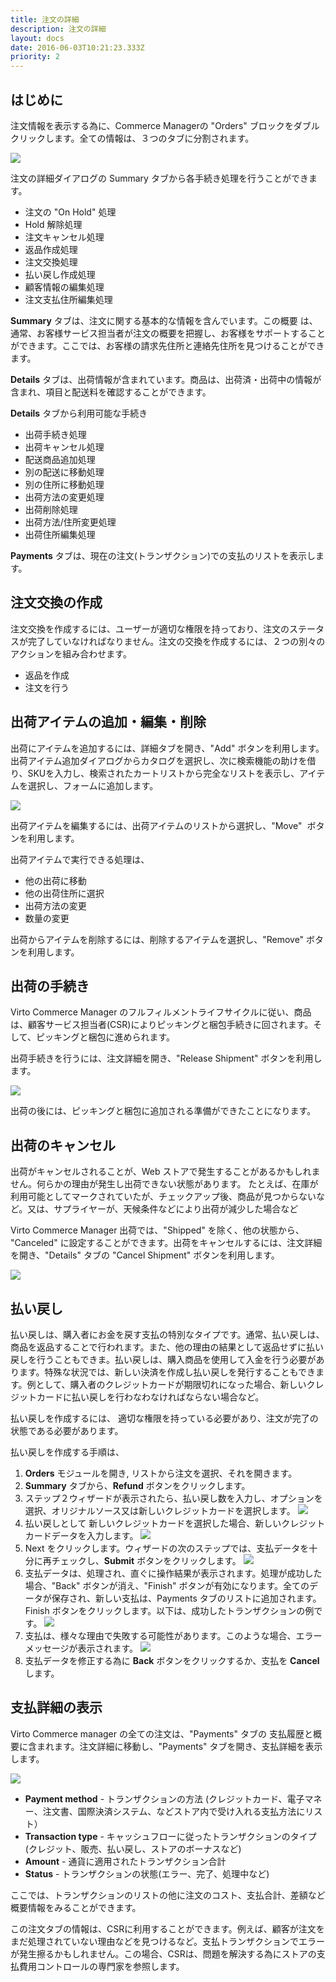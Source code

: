 ```yaml
---
title: 注文の詳細
description: 注文の詳細
layout: docs
date: 2016-06-03T10:21:23.333Z
priority: 2
---
```

## はじめに

注文情報を表示する為に、Commerce Managerの "Orders" ブロックをダブルクリックします。全ての情報は、３つのタブに分割されます。

![](../../../assets/images/docs/order-details.PNG)

注文の詳細ダイアログの Summary タブから各手続き処理を行うことができます。

* 注文の "On Hold" 処理
* Hold 解除処理
* 注文キャンセル処理
* 返品作成処理
* 注文交換処理
* 払い戻し作成処理
* 顧客情報の編集処理
* 注文支払住所編集処理

**Summary** タブは、注文に関する基本的な情報を含んでいます。この概要 は、通常、お客様サービス担当者が注文の概要を把握し、お客様をサポートすることができます。ここでは、お客様の請求先住所と連絡先住所を見つけることができます。

**Details** タブは、出荷情報が含まれています。商品は、出荷済・出荷中の情報が含まれ、項目と配送料を確認することができます。

**Details** タブから利用可能な手続き

* 出荷手続き処理
* 出荷キャンセル処理
* 配送商品追加処理
* 別の配送に移動処理
* 別の住所に移動処理
* 出荷方法の変更処理
* 出荷削除処理
* 出荷方法/住所変更処理
* 出荷住所編集処理

**Payments** タブは、現在の注文(トランザクション)での支払のリストを表示します。

## 注文交換の作成

注文交換を作成するには、ユーザーが適切な権限を持っており、注文のステータスが完了していなければなりません。注文の交換を作成するには、２つの別々のアクションを組み合わせます。

* 返品を作成
* 注文を行う

## 出荷アイテムの追加・編集・削除

出荷にアイテムを追加するには、詳細タブを開き、"Add" ボタンを利用します。出荷アイテム追加ダイアログからカタログを選択し、次に検索機能の助けを借り、SKUを入力し、検索されたカートリストから完全なリストを表示し、アイテムを選択し、フォームに追加します。

![](../../../assets/images/docs/add-shipment.PNG)

出荷アイテムを編集するには、出荷アイテムのリストから選択し、"Move"  ボタンを利用します。

出荷アイテムで実行できる処理は、

* 他の出荷に移動
* 他の出荷住所に選択
* 出荷方法の変更
* 数量の変更

出荷からアイテムを削除するには、削除するアイテムを選択し、"Remove" ボタンを利用します。

## 出荷の手続き

Virto Commerce Manager のフルフィルメントライフサイクルに従い、商品は、顧客サービス担当者(CSR)によりピッキングと梱包手続きに回されます。そして、ピッキングと梱包に進められます。

出荷手続きを行うには、注文詳細を開き、"Release Shipment" ボタンを利用します。

![](../../../assets/images/docs/release-shipment.PNG)

出荷の後には、ピッキングと梱包に追加される準備ができたことになります。

## 出荷のキャンセル

出荷がキャンセルされることが、Web ストアで発生することがあるかもしれません。何らかの理由が発生し出荷できない状態があります。 たとえば、在庫が利用可能としてマークされていたが、チェックアップ後、商品が見つからないなど。又は、サプライヤーが、天候条件などにより出荷が減少した場合など

Virto Commerce Manager 出荷では、"Shipped" を除く、他の状態から、 "Canceled" に設定することができます。出荷をキャンセルするには、注文詳細を開き、"Details" タブの "Cancel Shipment" ボタンを利用します。

![](../../../assets/images/docs/cancel-shipment.PNG)

## 払い戻し

払い戻しは、購入者にお金を戻す支払の特別なタイプです。通常、払い戻しは、商品を返品することで行われます。また、他の理由の結果として返品せずに払い戻しを行うこともできま。払い戻しは、購入商品を使用して入金を行う必要があります。特殊な状況では、新しい決済を作成し払い戻しを発行することもできます。例として、購入者のクレジットカードが期限切れになった場合、新しいクレジットカードに払い戻しを行わなわなければならない場合など。

払い戻しを作成するには、 適切な権限を持っている必要があり、注文が完了の状態である必要があります。

払い戻しを作成する手順は、 

1. **Orders** モジュールを開き, リストから注文を選択、それを開きます。
2. **Summary** タブから、**Refund** ボタンをクリックします。
3. ステップ２ウィザードが表示されたら、払い戻し数を入力し、オプションを選択、オリジナルソース又は新しいクレジットカードを選択します。
  ![](../../../assets/images/docs/Capture_1.PNG)
4. 払い戻しとして 新しいクレジットカードを選択した場合、新しいクレジットカードデータを入力します。
  ![](../../../assets/images/docs/Capture3.PNG)
5. Next をクリックします。ウィザードの次のステップでは、支払データを十分に再チェックし、**Submit** ボタンをクリックします。
  ![](../../../assets/images/docs/Capture_2.PNG)
6. 支払データは、処理され、直ぐに操作結果が表示されます。処理が成功した場合、"Back" ボタンが消え、"Finish" ボタンが有効になります。全てのデータが保存され、新しい支払は、Payments タブのリストに追加されます。Finish ボタンをクリックします。以下は、成功したトランザクションの例です。
  ![](../../../assets/images/docs/Capture4.PNG)
7. 支払は、様々な理由で失敗する可能性があります。このような場合、エラーメッセージが表示されます。
  ![](../../../assets/images/docs/Capture5.PNG)
8. 支払データを修正する為に **Back** ボタンをクリックするか、支払を **Cancel** します。

## 支払詳細の表示

Virto Commerce manager の全ての注文は、"Payments" タブの 支払履歴と概要に含まれます。注文詳細に移動し、"Payments" タブを開き、支払詳細を表示します。

![](../../../assets/images/docs/payment-details.PNG)

* **Payment method** - トランザクションの方法 (クレジットカード、電子マネー、注文書、国際決済システム、などストア内で受け入れる支払方法にリスト）
* **Transaction type** - キャッシュフローに従ったトランザクションのタイプ(クレジット、販売、払い戻し、ストアのボーナスなど)
* **Amount** - 通貨に適用されたトランザクション合計
* **Status** - トランザクションの状態(エラー、完了、処理中など)

ここでは、トランザクションのリストの他に注文のコスト、支払合計、差額など概要情報をみることができます。

この注文タブの情報は、CSRに利用することができます。例えば、顧客が注文をまだ処理されていない理由などを見つけるなど。支払トランザクションでエラーが発生擦るかもしれません。この場合、CSRは、問題を解決する為にストアの支払費用コントロールの専門家を参照します。